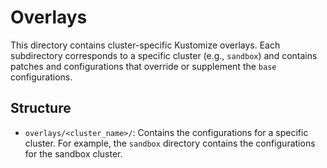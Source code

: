 # Overlays

This directory contains cluster-specific Kustomize overlays. Each subdirectory corresponds to a specific cluster (e.g., `sandbox`) and contains patches and configurations that override or supplement the `base` configurations.

## Structure

- `overlays/<cluster_name>/`: Contains the configurations for a specific cluster. For example, the `sandbox` directory contains the configurations for the sandbox cluster.